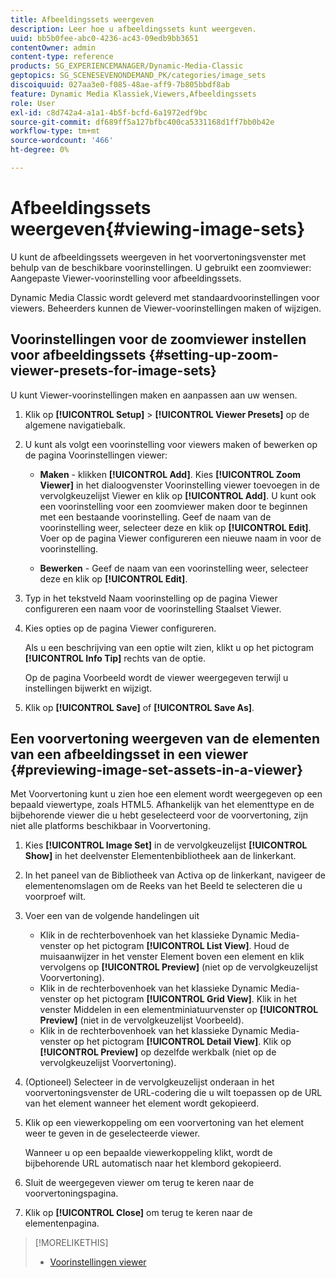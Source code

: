 ```yaml
---
title: Afbeeldingssets weergeven
description: Leer hoe u afbeeldingssets kunt weergeven.
uuid: bb5b0fee-abc0-4236-ac43-09edb9bb3651
contentOwner: admin
content-type: reference
products: SG_EXPERIENCEMANAGER/Dynamic-Media-Classic
geptopics: SG_SCENESEVENONDEMAND_PK/categories/image_sets
discoiquuid: 027aa3e0-f085-48ae-aff9-7b805bbdf8ab
feature: Dynamic Media Klassiek,Viewers,Afbeeldingssets
role: User
exl-id: c8d742a4-a1a1-4b5f-bcfd-6a1972edf9bc
source-git-commit: df689ff5a127bfbc400ca5331168d1ff7bb0b42e
workflow-type: tm+mt
source-wordcount: '466'
ht-degree: 0%

---
```


# Afbeeldingssets weergeven{#viewing-image-sets}

U kunt de afbeeldingssets weergeven in het voorvertoningsvenster met behulp van de beschikbare voorinstellingen. U gebruikt een zoomviewer: Aangepaste Viewer-voorinstelling voor afbeeldingssets.

Dynamic Media Classic wordt geleverd met standaardvoorinstellingen voor viewers. Beheerders kunnen de Viewer-voorinstellingen maken of wijzigen.

## Voorinstellingen voor de zoomviewer instellen voor afbeeldingssets {#setting-up-zoom-viewer-presets-for-image-sets}

U kunt Viewer-voorinstellingen maken en aanpassen aan uw wensen.

1. Klik op **[!UICONTROL Setup]** > **[!UICONTROL Viewer Presets]** op de algemene navigatiebalk.
1. U kunt als volgt een voorinstelling voor viewers maken of bewerken op de pagina Voorinstellingen viewer:

   * **Maken**  - klikken  **[!UICONTROL Add]**. Kies **[!UICONTROL Zoom Viewer]** in het dialoogvenster Voorinstelling viewer toevoegen in de vervolgkeuzelijst Viewer en klik op **[!UICONTROL Add]**. U kunt ook een voorinstelling voor een zoomviewer maken door te beginnen met een bestaande voorinstelling. Geef de naam van de voorinstelling weer, selecteer deze en klik op **[!UICONTROL Edit]**. Voer op de pagina Viewer configureren een nieuwe naam in voor de voorinstelling.

   * **Bewerken**  - Geef de naam van een voorinstelling weer, selecteer deze en klik op  **[!UICONTROL Edit]**.

1. Typ in het tekstveld Naam voorinstelling op de pagina Viewer configureren een naam voor de voorinstelling Staalset Viewer.
1. Kies opties op de pagina Viewer configureren.

   Als u een beschrijving van een optie wilt zien, klikt u op het pictogram **[!UICONTROL Info Tip]** rechts van de optie.

   Op de pagina Voorbeeld wordt de viewer weergegeven terwijl u instellingen bijwerkt en wijzigt.

1. Klik op **[!UICONTROL Save]** of **[!UICONTROL Save As]**.

## Een voorvertoning weergeven van de elementen van een afbeeldingsset in een viewer {#previewing-image-set-assets-in-a-viewer}

Met Voorvertoning kunt u zien hoe een element wordt weergegeven op een bepaald viewertype, zoals HTML5. Afhankelijk van het elementtype en de bijbehorende viewer die u hebt geselecteerd voor de voorvertoning, zijn niet alle platforms beschikbaar in Voorvertoning.

1. Kies **[!UICONTROL Image Set]** in de vervolgkeuzelijst **[!UICONTROL Show]** in het deelvenster Elementenbibliotheek aan de linkerkant.
1. In het paneel van de Bibliotheek van Activa op de linkerkant, navigeer de elementenomslagen om de Reeks van het Beeld te selecteren die u voorproef wilt.
1. Voer een van de volgende handelingen uit

   * Klik in de rechterbovenhoek van het klassieke Dynamic Media-venster op het pictogram **[!UICONTROL List View]**. Houd de muisaanwijzer in het venster Element boven een element en klik vervolgens op **[!UICONTROL Preview]** (niet op de vervolgkeuzelijst Voorvertoning).
   * Klik in de rechterbovenhoek van het klassieke Dynamic Media-venster op het pictogram **[!UICONTROL Grid View]**. Klik in het venster Middelen in een elementminiatuurvenster op **[!UICONTROL Preview]** (niet in de vervolgkeuzelijst Voorbeeld).
   * Klik in de rechterbovenhoek van het klassieke Dynamic Media-venster op het pictogram **[!UICONTROL Detail View]**. Klik op **[!UICONTROL Preview]** op dezelfde werkbalk (niet op de vervolgkeuzelijst Voorvertoning).

1. (Optioneel) Selecteer in de vervolgkeuzelijst onderaan in het voorvertoningsvenster de URL-codering die u wilt toepassen op de URL van het element wanneer het element wordt gekopieerd.
1. Klik op een viewerkoppeling om een voorvertoning van het element weer te geven in de geselecteerde viewer.

   Wanneer u op een bepaalde viewerkoppeling klikt, wordt de bijbehorende URL automatisch naar het klembord gekopieerd.

1. Sluit de weergegeven viewer om terug te keren naar de voorvertoningspagina.
1. Klik op **[!UICONTROL Close]** om terug te keren naar de elementenpagina.

>[!MORELIKETHIS]
>
>* [Voorinstellingen viewer](application-setup.md#viewer_presets)

